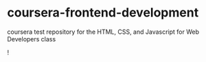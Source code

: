 # coursera-frontend-development
coursera test repository for the HTML, CSS, and Javascript for Web Developers class

!
